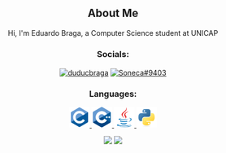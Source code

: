 <div align="center">  

## About Me
Hi, I'm Eduardo Braga, a Computer Science student at UNICAP

<h3 align="center">Socials:</h3>
  
<p align="center">
<a href="https://instagram.com/duducbraga" target="blank"><img align="center" src="https://raw.githubusercontent.com/rahuldkjain/github-profile-readme-generator/master/src/images/icons/Social/instagram.svg" alt="duducbraga" height="30" width="40" /></a>
<a href="https://discordapp.com/users/390225029784141834" target="blank"><img align="center" src="https://raw.githubusercontent.com/rahuldkjain/github-profile-readme-generator/master/src/images/icons/Social/discord.svg" alt="Soneca#9403" height="30" width="40" /></a>
</p>

<h3 align="center">Languages:</h3>
  
<p align="center"> 
<a href="https://www.cprogramming.com/" target="_blank" rel="noreferrer"> <img src="https://raw.githubusercontent.com/devicons/devicon/master/icons/c/c-original.svg" alt="c" width="40" height="40"/> </a> <a href="https://www.w3schools.com/cpp/" target="_blank" rel="noreferrer"> <img src="https://raw.githubusercontent.com/devicons/devicon/master/icons/cplusplus/cplusplus-original.svg" alt="cplusplus" width="40" height="40"/> </a> <a href="https://www.java.com" target="_blank" rel="noreferrer"> <img src="https://raw.githubusercontent.com/devicons/devicon/master/icons/java/java-original.svg" alt="java" width="40" height="40"/> </a> <a href="https://www.python.org" target="_blank" rel="noreferrer"> <img src="https://raw.githubusercontent.com/devicons/devicon/master/icons/python/python-original.svg" alt="python" width="40" height="40"/> </a> </p>

<p><img height="140em" src="https://github-readme-stats.vercel.app/api?username=dudubraga&show_icons=true&theme=transparent&include_all_commits=true&count_private=true"/> <img height="140em" src="https://github-readme-stats.vercel.app/api/top-langs/?username=dudubraga&layout=compact&langs_count=16&theme=transparent"/><p>
